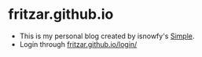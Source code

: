 # fritzar.github.io


- This is my personal blog created by isnowfy's [Simple](https://github.com/isnowfy/simple).
- Login through [fritzar.github.io/login/](http://fritzar.github.io/login)
